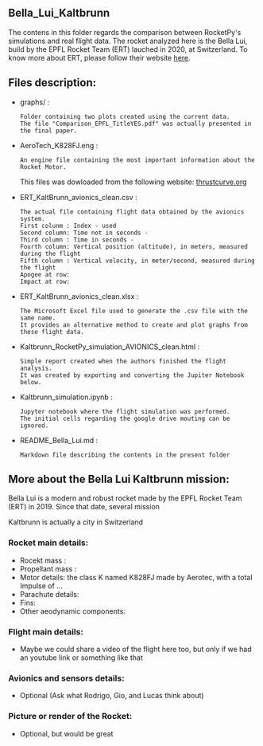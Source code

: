 ## Bella_Lui_Kaltbrunn
The contens in this folder regards the comparison between RocketPy's simulations and real flight data.
The rocket analyzed here is the Bella Lui, build by the EPFL Rocket Team (ERT) lauched in 2020, at Switzerland. 
To know more about ERT, please follow their website [here](https://epflrocketteam.ch).

## Files description:
- graphs/ :
    
      Folder containing two plots created using the current data. 
      The file "Comparison_EPFL_TitleYES.pdf" was actually presented in the final paper.
      
- AeroTech_K828FJ.eng :
    
      An engine file containing the most important information about the Rocket Motor.
     This files was dowloaded from the following website: [thrustcurve.org](https://www.thrustcurve.org/motors/AeroTech/K828FJ/)
    
- ERT_KaltBrunn_avionics_clean.csv :

      The actual file containing flight data obtained by the avionics system.
      First colunm : Index - used
      Second column: Time not in seconds - 
      Third column : Time in seconds - 
      Fourth column: Vertical position (altitude), in meters, measured during the flight    
      Fifth column : Vertical velocity, in meter/second, measured during the flight
      Apogee at row: 
      Impact at row: 

- ERT_KaltBrunn_avionics_clean.xlsx :

      The Microsoft Excel file used to generate the .csv file with the same name.
      It provides an alternative method to create and plot graphs from these flight data.

- Kaltbrunn_RocketPy_simulation_AVIONICS_clean.html :

      Simple report created when the authors finished the flight analysis.
      It was created by exporting and converting the Jupiter Notebook below.

- Kaltbrunn_simulation.ipynb : 

      Jupyter notebook where the flight simulation was performed.
      The initial cells regarding the google drive mouting can be ignored.
    
- README_Bella_Lui.md :
    
      Markdown file describing the contents in the present folder

## More about the Bella Lui Kaltbrunn mission:
Bella Lui is a modern and robust rocket made by the EPFL Rocket Team (ERT) in 2019.
Since that date, several mission 

Kaltbrunn is actually a city in Switzerland

### Rocket main details:
- Rocekt mass :
- Propellant mass :
- Motor details: the class K named K828FJ made by Aerotec, with a total Impulse of ...
- Parachute details: 
- Fins:
- Other aeodynamic components: 

### Flight main details:
- Maybe we could share a video of the flight here too, but only if we had an youtube link or something like that

### Avionics and sensors details:
- Optional (Ask what Rodrigo, Gio, and Lucas think about)

### Picture or render of the Rocket:
- Optional, but would be great
